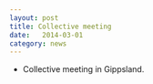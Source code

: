 ```yaml
---
layout: post
title: Collective meeting
date:   2014-03-01
category: news
---
```


* Collective meeting in Gippsland.